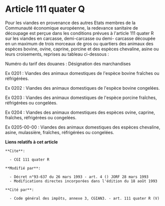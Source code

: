 # Article 111 quater Q

Pour les viandes en provenance des autres Etats membres de la Communauté économique européenne, la redevance sanitaire de
découpage est perçue dans les conditions prévues à l'article 111 quater R sur les viandes en carcasse, demi-carcasse ou demi-
carcasse découpée en un maximum de trois morceaux de gros ou quartiers des animaux des espèces bovine, ovine, caprine,
porcine et des espèces chevaline, asine ou leurs croisements, reprises au tableau ci-dessous :

Numéro du tarif des douanes : Désignation des marchandises

Ex 0201 : Viandes des animaux domestiques de l'espèce bovine fraîches ou réfrigérées.

Ex 0202 : Viandes des animaux domestiques de l'espèce bovine congelées.

Ex 0203 : Viandes des animaux domestiques de l'espèce porcine fraîches, réfrigérées ou congelées.

Ex 0204 : Viandes des animaux domestiques des espèces ovine, caprine, fraîches, réfrigérées ou congelées.

Ex 0205-00-00 : Viandes des animaux domestiques des espèces chevaline, asine, mulassière, fraîches, réfrigérées ou congelées.

**Liens relatifs à cet article**

	**Cite**:

	  - CGI 111 quater R

	**Modifié par**:

	  - Décret n°93-637 du 26 mars 1993 - art. 4 () JORF 28 mars 1993
	  - Modifications directes incorporées dans l'édition du 18 août 1993

	**Cité par**:

	  - Code général des impôts, annexe 3, CGIAN3. - art. 111 quater R (V)
